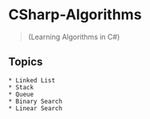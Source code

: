 # CSharp-Algorithms 
> (Learning Algorithms in C#)
## Topics
```
* Linked List
* Stack
* Queue
* Binary Search
* Linear Search
```
